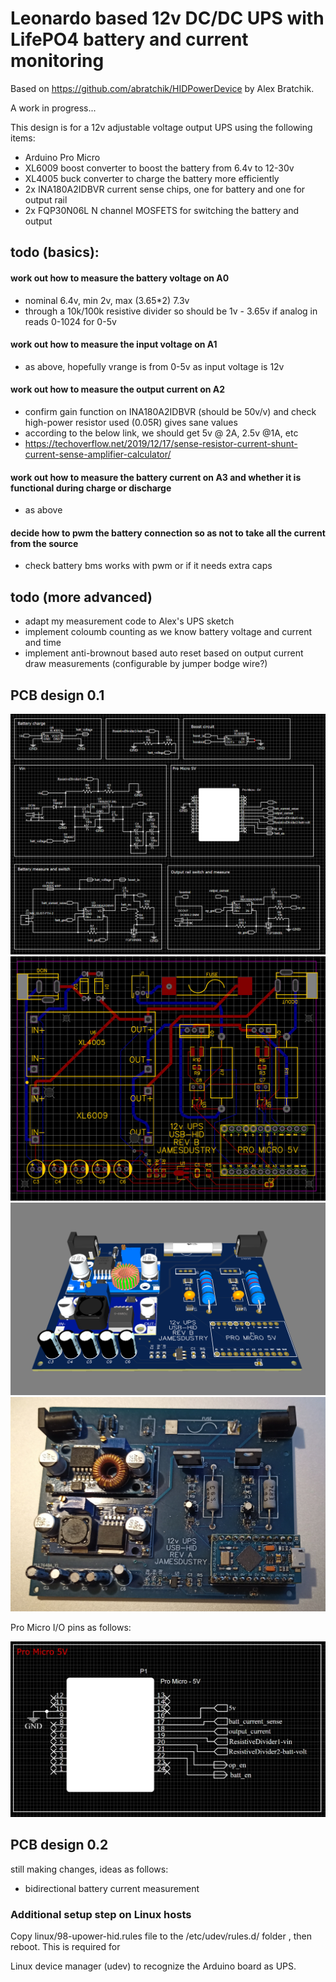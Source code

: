 # Leonardo based 12v DC/DC UPS with LifePO4 battery and current monitoring

Based on https://github.com/abratchik/HIDPowerDevice by Alex Bratchik.

A work in progress... 

This design is for a 12v adjustable voltage output UPS using the following items:

* Arduino Pro Micro
* XL6009 boost converter to boost the battery from 6.4v to 12-30v
* XL4005 buck converter to charge the battery more efficiently
* 2x INA180A2IDBVR current sense chips, one for battery and one for output rail
* 2x FQP30N06L N channel MOSFETS for switching the battery and output

## todo (basics):

#### work out how to measure the battery voltage on A0
* nominal 6.4v, min 2v, max (3.65*2) 7.3v
* through a 10k/100k resistive divider so should be 1v - 3.65v if analog in reads 0-1024 for 0-5v

#### work out how to measure the input voltage on A1
* as above, hopefully vrange is from 0-5v as input voltage is 12v

#### work out how to measure the output current on A2
* confirm gain function on INA180A2IDBVR (should be 50v/v) and check high-power resistor used (0.05R) gives sane values
* according to the below link, we should get 5v @ 2A, 2.5v @1A, etc
* https://techoverflow.net/2019/12/17/sense-resistor-current-shunt-current-sense-amplifier-calculator/

#### work out how to measure the battery current on A3 and whether it is functional during charge or discharge
* as above

#### decide how to pwm the battery connection so as not to take all the current from the source
* check battery bms works with pwm or if it needs extra caps


## todo (more advanced)

* adapt my measurement code to Alex's UPS sketch
* implement coloumb counting as we know battery voltage and current and time
* implement anti-brownout based auto reset based on output current draw measurements (configurable by jumper bodge wire?)

## PCB design 0.1

![Schematic](https://github.com/blackandwhitetux/JamesUPS/blob/master/pcb_design/schematic.png)
![Gerber render 2D](https://github.com/blackandwhitetux/JamesUPS/blob/master/pcb_design/gerber_render.png)
![PCB Render 3D](https://github.com/blackandwhitetux/JamesUPS/blob/master/pcb_design/board_render.png)
![Board photo](https://github.com/blackandwhitetux/JamesUPS/blob/master/pcb_design/serial_number_0001.jpg)

Pro Micro I/O pins as follows:

![MCU Pinouts](https://github.com/blackandwhitetux/JamesUPS/blob/master/pcb_design/mcu_pinout.png)

## PCB design 0.2

still making changes, ideas as follows:

* bidirectional battery current measurement



### Additional setup step on Linux hosts

Copy linux/98-upower-hid.rules file to the /etc/udev/rules.d/ folder , then reboot. This is required for

Linux device manager (udev) to recognize the Arduino board as UPS. 
